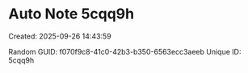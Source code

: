 ﻿# Auto Note 5cqq9h
Created: 2025-09-26 14:43:59

Random GUID: f070f9c8-41c0-42b3-b350-6563ecc3aeeb
Unique ID: 5cqq9h
